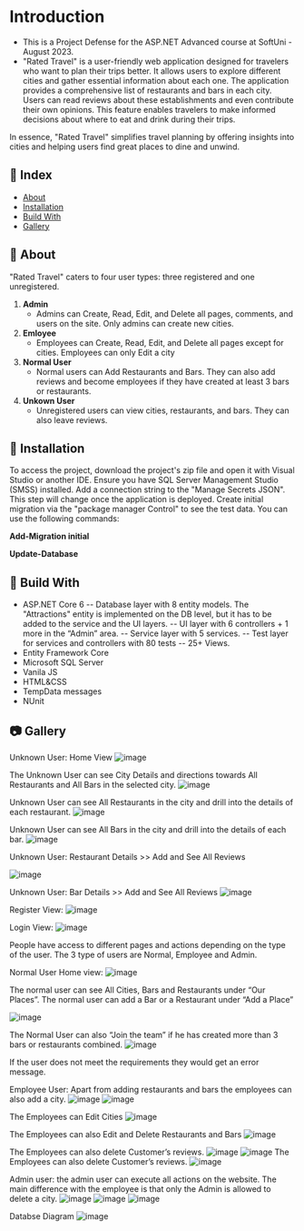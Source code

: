 # Introduction
- This is a Project Defense for the ASP.NET Advanced course at SoftUni - August 2023.
- "Rated Travel" is a user-friendly web application designed for travelers who want to plan their trips better. It allows users to explore different cities and gather essential information about each one. The application provides a comprehensive list of restaurants and bars in each city. Users can read reviews about these establishments and even contribute their own opinions. This feature enables travelers to make informed decisions about where to eat and drink during their trips.

In essence, "Rated Travel" simplifies travel planning by offering insights into cities and helping users find great places to dine and unwind.


## :ledger: Index

- [About](#beginner-about)
- [Installation](#electric_plug-installation)
- [Build With](#hammer-build-with)
- [Gallery](#camera-gallery)


##  :beginner: About
"Rated Travel" caters to four user types: three registered and one unregistered.

1. **Admin**
    - Admins can Create, Read, Edit, and Delete all pages, comments, and users on the site. Only admins can create new cities.
2. **Emloyee**
    - Employees can Create, Read, Edit, and Delete all pages except for cities. Employees can only Edit a city
3. **Normal User**
    - Normal users can Add Restaurants and Bars. They can also add reviews and become employees if they have created at least 3 bars or restaurants.
4. **Unkown User**
    - Unregistered users can view cities, restaurants, and bars. They can also leave reviews.

##  :electric_plug: Installation
To access the project, download the project's zip file and open it with Visual Studio or another IDE. Ensure you have SQL Server Management Studio (SMSS) installed. Add a connection string to the "Manage Secrets JSON". This step will change once the application is deployed. Create initial migration via the "package manager Control" to see the test data. 
You can use the following commands:

**Add-Migration initial**

**Update-Database**

## :hammer: Build With
- ASP.NET Core 6
  -- Database layer with 8 entity models. The "Attractions" entity is implemented on the DB level, but it has to be added to the service and the UI layers.
  -- UI layer with 6 controllers + 1 more in the “Admin” area.
  -- Service layer with 5 services.
  -- Test layer for services and controllers with 80 tests
  -- 25+ Views.
- Entity Framework Core
- Microsoft SQL Server
- Vanila JS
- HTML&CSS
- TempData messages
- NUnit  

##  :camera: Gallery
Unknown User:  Home View
![image](https://github.com/aTsekov/RatedTravel-WebApp/assets/102099768/e6c34927-1669-4d63-b294-ce85094e1f95)

The Unknown User  can see City Details and directions towards All Restaurants and All Bars in the selected city.
![image](https://github.com/aTsekov/RatedTravel-WebApp/assets/102099768/a1090b1b-b36e-45e3-b88a-e3b5925fc048)

Unknown User can see All Restaurants in the city and drill into the details of each restaurant. 
![image](https://github.com/aTsekov/RatedTravel-WebApp/assets/102099768/f7053199-968a-4f23-83a5-ccadd4b7ddfd)

Unknown User can see All Bars in the city and drill into the details of each bar. 
![image](https://github.com/aTsekov/RatedTravel-WebApp/assets/102099768/07f0ca21-d4ff-4502-ada5-d049a01e4a47)

Unknown User: Restaurant Details >> Add and See All Reviews

![image](https://github.com/aTsekov/RatedTravel-WebApp/assets/102099768/24b002b4-9868-4723-b3f9-513b806ad558)

Unknown User: Bar Details >> Add and See All Reviews
![image](https://github.com/aTsekov/RatedTravel-WebApp/assets/102099768/0314e6ea-c803-46b0-bdf8-1a1bbb668cbc)

Register View: 
![image](https://github.com/aTsekov/RatedTravel-WebApp/assets/102099768/5f1b6f95-263d-4574-9df6-90ff3261b6b7)

Login View:
![image](https://github.com/aTsekov/RatedTravel-WebApp/assets/102099768/23a4bf59-1078-4ab1-b667-7d90549e2850)

People have access to different pages and actions depending on the type of the user. 
The 3 type of users are Normal, Employee and Admin. 

Normal User Home view: 
![image](https://github.com/aTsekov/RatedTravel-WebApp/assets/102099768/4be11a8c-c625-4d23-b7fb-e985f550b4a9)

The normal user can see All Cities, Bars and Restaurants under “Our Places”. 
The normal user can add a Bar or a Restaurant under “Add a Place” 

![image](https://github.com/aTsekov/RatedTravel-WebApp/assets/102099768/80b1cf60-88d3-4a79-ae13-4feed623c7a3)



The Normal User can also “Join the team” if he has created more than 3 bars or restaurants combined.
![image](https://github.com/aTsekov/RatedTravel-WebApp/assets/102099768/f9bd284b-fe67-498f-8ebf-22e5b0e0ee8f)

If the user does not meet the requirements they would get an error message. 

Employee User: Apart from adding restaurants and bars the employees can also add a city. 
![image](https://github.com/aTsekov/RatedTravel-WebApp/assets/102099768/3860d8b4-970b-4a5f-95c1-4c08cdf13e70)
![image](https://github.com/aTsekov/RatedTravel-WebApp/assets/102099768/48721b8c-0ffc-484d-a3b0-df3144e1256f)

The Employees can Edit Cities
![image](https://github.com/aTsekov/RatedTravel-WebApp/assets/102099768/aca3c7f7-c571-463c-83d5-200914f4ef12)


The Employees can also Edit and Delete Restaurants and Bars
![image](https://github.com/aTsekov/RatedTravel-WebApp/assets/102099768/bff2de6a-7fcb-4f24-9656-a1b6d3f339cd)

The Employees can also delete Customer’s reviews. 
![image](https://github.com/aTsekov/RatedTravel-WebApp/assets/102099768/fff13957-6d13-40ab-9ed9-b3fdf50bfbbb)
![image](https://github.com/aTsekov/RatedTravel-WebApp/assets/102099768/bb823d6c-1cd4-4c50-9389-f0c3b16c8a09)
The Employees can also delete Customer’s reviews. 
![image](https://github.com/aTsekov/RatedTravel-WebApp/assets/102099768/dd3272dc-cdf7-4efb-ba5f-1b34f0e2863c)

Admin user: the admin user can execute all actions on the website. The main difference with the employee is that only the Admin is allowed to delete a city.
![image](https://github.com/aTsekov/RatedTravel-WebApp/assets/102099768/ebe18182-55ce-49dc-b2f0-f122590af102)
![image](https://github.com/aTsekov/RatedTravel-WebApp/assets/102099768/ea1f8672-bbbf-4a83-a856-90757cf112b7)
![image](https://github.com/aTsekov/RatedTravel-WebApp/assets/102099768/d36bfafb-d1f2-48fa-aa1c-6f988df82c94)

Databse Diagram 
![image](https://github.com/aTsekov/RatedTravel-WebApp/assets/102099768/fa997544-d021-4799-89cb-8cc26b5bb775)
